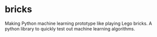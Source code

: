 # bricks
Making Python machine learning prototype like playing Lego bricks. A python library to quickly test out machine learning algorithms.
